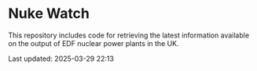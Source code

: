 # Nuke Watch

This repository includes code for retrieving the latest information available on the output of EDF nuclear power plants in the UK.

Last updated: 2025-03-29 22:13